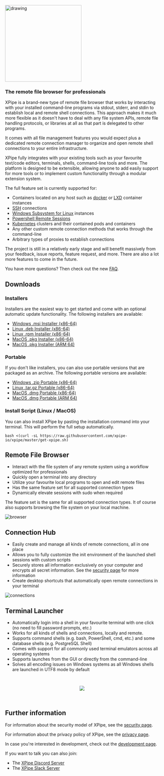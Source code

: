 <img src="https://user-images.githubusercontent.com/72509152/213873342-7638e830-8a95-4b5d-ad3e-5a9a0b4bf538.png" alt="drawing" width="250"/>

### The remote file browser for professionals

XPipe is a brand-new type of remote file browser that works by interacting with your installed command-line programs via stdout, stderr, and stdin to establish local and remote shell connections. This approach makes it much more flexible as it doesn't have to deal with any file system APIs, remote file handling protocols, or libraries at all as that part is delegated to other programs.

It comes with all file management features you would expect plus a dedicated remote connection manager to organize and open remote shell connections to your entire infrastructure.

XPipe fully integrates with your existing tools such as your favourite text/code editors, terminals, shells, command-line tools and more. The platform is designed to be extensible, allowing anyone to add easily support for more tools or to implement custom functionality through a modular extension system.

The full feature set is currently supported for:
- Containers located on any host such as [docker](https://www.docker.com/) or [LXD](https://linuxcontainers.org/lxd/introduction/) container instances
- [SSH](https://www.ssh.com/academy/ssh/protocol) connections
- [Windows Subsystem for Linux](https://ubuntu.com/wsl) instances
- [Powershell Remote Sessions](https://learn.microsoft.com/en-us/powershell/scripting/learn/remoting/running-remote-commands?view=powershell-7.3)
- [Kubernetes](https://kubernetes.io/) clusters and their contained pods and containers
- Any other custom remote connection methods that works through the command-line
- Arbitrary types of proxies to establish connections

The project is still in a relatively early stage and will benefit massively from your feedback, issue reports, feature request, and more. There are also a lot more features to come in the future.

You have more questions? Then check out the new [FAQ](/FAQ.md).

## Downloads

### Installers

Installers are the easiest way to get started and come with an optional automatic update functionality. The following installers are available:

- [Windows .msi Installer (x86-64)](https://github.com/xpipe-io/xpipe/releases/latest/download/xpipe-installer-windows-x86_64.msi)
- [Linux .deb Installer (x86-64)](https://github.com/xpipe-io/xpipe/releases/latest/download/xpipe-installer-linux-x86_64.deb)
- [Linux .rpm Installer (x86-64)](https://github.com/xpipe-io/xpipe/releases/latest/download/xpipe-installer-linux-x86_64.rpm)
- [MacOS .pkg Installer (x86-64)](https://github.com/xpipe-io/xpipe/releases/latest/download/xpipe-installer-macos-x86_64.pkg)
- [MacOS .pkg Installer (ARM 64)](https://github.com/xpipe-io/xpipe/releases/latest/download/xpipe-installer-macos-arm64.pkg)

### Portable

If you don't like installers, you can also use portable versions that are packaged as an archive. The following portable versions are available:

- [Windows .zip Portable (x86-64)](https://github.com/xpipe-io/xpipe/releases/latest/download/xpipe-portable-windows-x86_64.zip)
- [Linux .tar.gz Portable (x86-64)](https://github.com/xpipe-io/xpipe/releases/latest/download/xpipe-portable-linux-x86_64.tar.gz)
- [MacOS .dmg Portable (x86-64)](https://github.com/xpipe-io/xpipe/releases/latest/download/xpipe-portable-macos-x86_64.dmg)
- [MacOS .dmg Portable (ARM 64)](https://github.com/xpipe-io/xpipe/releases/latest/download/xpipe-portable-macos-arm64.dmg)

### Install Script (Linux / MacOS)

You can also install XPipe by pasting the installation command into your terminal. This will perform the full setup automatically.

```
bash <(curl -sL https://raw.githubusercontent.com/xpipe-io/xpipe/master/get-xpipe.sh)
```

## Remote File Browser

- Interact with the file system of any remote system using a workflow optimized for professionals
- Quickly open a terminal into any directory
- Utilize your favourite local programs to open and edit remote files
- Has the same feature set for all supported connection types
- Dynamically elevate sessions with sudo when required

The feature set is the same for all supported connection types. It of course also supports browsing the file system on your local machine.

![browser](https://github.com/xpipe-io/xpipe/assets/72509152/5631fe50-58b4-4847-a5f4-ad3898a02a9f)

## Connection Hub

- Easily create and manage all kinds of remote connections, all in one place
- Allows you to fully customize the init environment of the launched shell sessions with custom scripts
- Securely stores all information exclusively on your computer and encrypts all secret information. See the [security page](/SECURITY.md) for more information
- Create desktop shortcuts that automatically open remote connections in your terminal

![connections](https://github.com/xpipe-io/xpipe/assets/72509152/802f91a5-ad51-4139-8841-0b93087202e1)

## Terminal Launcher

- Automatically login into a shell in your favourite terminal with one click (no need to fill password prompts, etc.)
- Works for all kinds of shells and connections, locally and remote.
- Supports command shells (e.g. bash, PowerShell, cmd, etc.) and some database shells (e.g. PostgreSQL Shell)
- Comes with support for all commonly used terminal emulators across all operating systems
- Supports launches from the GUI or directly from the command-line
- Solves all encoding issues on Windows systems as all Windows shells are launched in UTF8 mode by default

</br>
<p align="center">
  <img src="https://github.com/xpipe-io/xpipe/assets/72509152/f3d29909-acd7-4568-a625-0667d936ef2b" />
</p>
</br>

## Further information

For information about the security model of XPipe, see the [security page](/SECURITY.md).

For information about the privacy policy of XPipe, see the [privacy page](/PRIVACY.md).

In case you're interested in development, check out the [development page](/DEVELOPMENT.md).

If you want to talk you can also join:

- The [XPipe Discord Server](https://discord.gg/8y89vS8cRb)
- The [XPipe Slack Server](https://join.slack.com/t/XPipe/shared_invite/zt-1awjq0t5j-5i4UjNJfNe1VN4b_auu6Cg)

